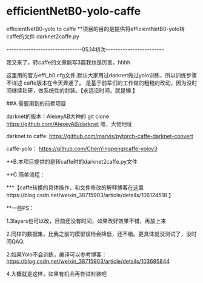 # efficientNetB0-yolo-caffe
efficientNetB0-yolo to caffe
**项目的目的是提供将efficientNetB0-yolo转caffe的文件 darknet2caffe.py

-------------------------------05.14初次------------------------

我又来了，转caffe的文章能写3篇我也是厉害，hhhh

这里用的官方effi_b0.cfg文件,默认大家用过darknet做过yolo训练，所以训练步骤不详述
caffe版本在今天弄通了。 是基于前辈们的工作做的粗糙的改动，因为没时间继续钻研，做系统性的封装。【永远没时间，就是懒.】

##A.需要用到的前辈项目

darknet的版本：AlexeyAB大神的 git clone https://github.com/AlexeyAB/darknet 嗯，大佬地址

darknet to caffe:  https://github.com/marvis/pytorch-caffe-darknet-convert

caffe-yolo：       https://github.com/ChenYingpeng/caffe-yolov3

**B.本项目提供的是转caffe时的darknet2caffe.py文件

**C.简单流程：

***【caffe转换的具体操作，和文件修改的解释博客在这里https://blog.csdn.net/weixin_38715903/article/details/106124518 】


**一些PS：

1.3layers也可以改，目前还没有时间，如果改好效果不错，再放上来

2.同样的数据集，比我之前的模型误检会降低，还不错。更具体就没测试了，没时间QAQ.

2.如果Yolo不会训练，编译可以参考博客：https://blog.csdn.net/weixin_38715903/article/details/103695844

4.大概就是这样，如果有机会再尝试封装吧
